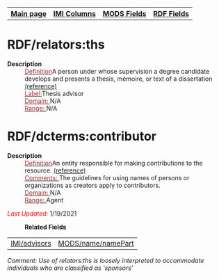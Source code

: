 <!DOCTYPE html>
<html>

<body>
<table style="width:100%">
  <tr>
    <th><a href="index.md">Main page</a></th>
	<th><a href="IMI.md">IMI Columns</a></th>
    <th><a href="MODS.md">MODS Fields</a></th>
    <th><a href="RDF.md">RDF Fields</a></th>
  </tr>
</table>

<h1>RDF/relators:ths</h1>
<dl>
  <dt><b>Description</b></dt>
  <dd><ins><font color="brown">Definition</font></ins>A person under whose supervision a degree candidate develops and presents a thesis, mémoire, or text of a dissertation <a href="http://id.loc.gov/vocabulary/relators/ths.md">(reference)</a> </dd>
  <dd><ins><font color="brown">Label:</font></ins>Thesis advisor</dd>
  <dd><ins><font color="brown">Domain: </font></ins>N/A</dd>
  <dd><ins><font color="brown">Range: </font></ins>N/A</dd>
</dl>
<h1>RDF/dcterms:contributor</h1>
<dl>
  <dt><b>Description</b></dt>
  <dd><ins><font color="brown">Definition</font></ins>An entity responsible for making contributions to the resource. <a href="https://www.dublincore.org/specifications/dublin-core/dcmi-terms/#http://purl.org/dc/terms/contributor">(reference)</a> </dd>
   <dd><ins><font color="brown">Comments: </font></ins>The guidelines for using names of persons or organizations as creators apply to contributors.</dd>
  <dd><ins><font color="brown">Domain: </font></ins>N/A</dd>
  <dd><ins><font color="brown">Range: </font></ins>Agent</dd>
<dl>
	<p><font color="red"><i>Last Updated: </i></font>1/19/2021</p>
</dl>
<dl>
	<dd><b>Related Fields</b></dd>
		<table>
			<td><a href="IMI.advisor.md">IMI/advisors</a></td>
			<td><a href="mods.name.md">MODS/name/namePart</a></td>
		</table>
</dl>
<p><i>Comment: Use of relators:ths is loosely interpreted to accommodate individuals who are classified as 'sponsors' </i></p>
</body>
</html>
